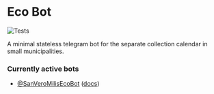 # Eco Bot

![Tests](https://github.com/michelefenu/eco-bot/workflows/Tests/badge.svg)

A minimal stateless telegram bot for the separate collection calendar in small municipalities.

### Currently active bots
- [@SanVeroMilisEcoBot](https://web.telegram.org/#/im?p=@SanVeroMilisEcoBot) ([docs](https://michelefenu.github.io/eco-bot/))
